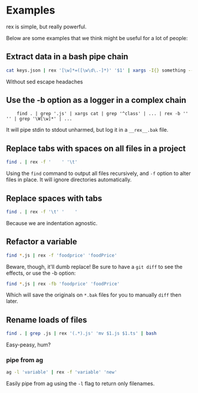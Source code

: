 # Examples

rex is simple, but really powerful.

Below are some examples that we think might be useful for a lot of people:

## Extract data in a bash pipe chain

```bash
cat keys.json | rex '[\w]*=([\w\d\.-]*)' '$1' | xargs -I{} something --secret {}
```

Without sed escape headaches

## Use the -b option as a logger in a complex chain

```
    find . | grep '.js' | xargs cat | grep '^class' | ... | rex -b '' '' | grep '\W[\w]*' | ...
```

It will pipe stdin to stdout unharmed, but log it in a `__rex__.bak` file.

## Replace tabs with spaces on all files in a project

```bash
find . | rex -f '    ' '\t'
```

Using the `find` command to output all files recursively, and `-f` option to alter files in place. It will ignore directories automatically.

## Replace spaces with tabs

```bash
find . | rex -f '\t' '    '
```

Because we are indentation agnostic.

## Refactor a variable

```bash
find *.js | rex -f 'foodprice' 'foodPrice'
```

Beware, though, it'll dumb replace! Be sure to have a `git diff` to see the effects, or use the -b option:

```bash
find *.js | rex -fb 'foodprice' 'foodPrice'
```

Which will save the originals on `*.bak` files for you to manually `diff` then later.

## Rename loads of files

```bash
find . | grep .js | rex '(.*).js' 'mv $1.js $1.ts' | bash
```

Easy-peasy, hum?

### pipe from ag

```bash
ag -l 'variable' | rex -f 'variable' 'new'
```

Easily pipe from ag using the `-l` flag to return only filenames.
